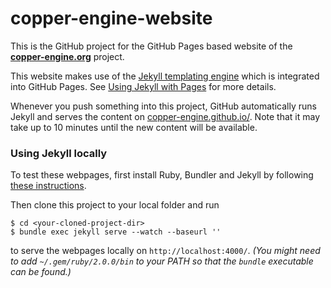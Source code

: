 copper-engine-website
=====================

This is the GitHub project for the GitHub Pages based website of the **[copper-engine.org](http://copper-engine.org)** project.

This website makes use of the [Jekyll templating engine](http://jekyllrb.com/) which is integrated into GitHub Pages. See [Using Jekyll with Pages](https://help.github.com/articles/using-jekyll-with-pages#configuring-jekyll) for more details.

Whenever you push something into this project, GitHub automatically runs Jekyll and serves the content on [copper-engine.github.io/](http://copper-engine.github.io/). Note that it may take up to 10 minutes until the new content will be available.

### Using Jekyll locally

To test these webpages, first install Ruby, Bundler and Jekyll by following [these instructions](https://help.github.com/articles/using-jekyll-with-pages#installing-jekyll).

Then clone this project to your local folder and run

    $ cd <your-cloned-project-dir>
    $ bundle exec jekyll serve --watch --baseurl ''

to serve the webpages locally on `http://localhost:4000/`. _(You might need to add `~/.gem/ruby/2.0.0/bin` to your PATH so that the `bundle` executable can be found.)_

